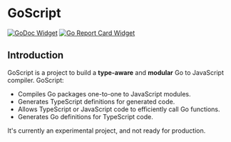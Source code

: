 # GoScript

[![GoDoc Widget]][GoDoc] [![Go Report Card Widget]][Go Report Card]

[GoDoc]: https://godoc.org/github.com/paralin/goscript
[GoDoc Widget]: https://godoc.org/github.com/paralin/goscript?status.svg
[Go Report Card Widget]: https://goreportcard.com/badge/github.com/paralin/goscript
[Go Report Card]: https://goreportcard.com/report/github.com/paralin/goscript

## Introduction

GoScript is a project to build a **type-aware** and **modular** Go to JavaScript compiler. GoScript:

 - Compiles Go packages one-to-one to JavaScript modules.
 - Generates TypeScript definitions for generated code.
 - Allows TypeScript or JavaScript code to efficiently call Go functions.
 - Generates Go definitions for TypeScript code.

It's currently an experimental project, and not ready for production.


